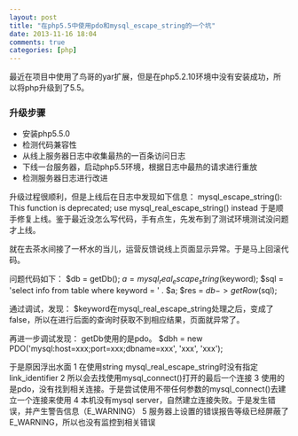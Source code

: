 ```yaml
---
layout: post
title: "在php5.5中使用pdo和mysql_escape_string的一个坑"
date: 2013-11-16 18:04
comments: true
categories: [php]
---
```

最近在项目中使用了鸟哥的yar扩展，但是在php5.2.10环境中没有安装成功，所以将php升级到了5.5。
### 升级步骤 ###
* 安装php5.5.0
* 检测代码兼容性
* 从线上服务器日志中收集最热的一百条访问日志
* 下线一台服务器，启动php5.5环境，根据日志中最热的请求进行重放
* 检测服务器日志进行改进

升级过程很顺利，但是上线后在日志中发现如下信息：
    mysql_escape_string(): This function is deprecated; use mysql_real_escape_string() instead
于是顺手修复上线。鉴于最近没怎么写代码，手有点生，先发布到了测试环境测试没问题才上线。

就在去茶水间接了一杯水的当儿，运营反馈说线上页面显示异常。于是马上回滚代码。

问题代码如下：
    $db = getDb();
    $a = mysql_real_escape_string($keyword);
    $sql = 'select info from table where keyword = ' . $a;
    $res = $db->getRow($sql);

通过调试，发现：
    $keyword在mysql_real_escape_string处理之后，变成了false，所以在进行后面的查询时获取不到相应结果，页面就异常了。

再进一步调试发现：
    getDb使用的是pdo。
    $dbh = new PDO('mysql:host=xxx;port=xxx;dbname=xxx', 'xxx', 'xxx');

于是原因浮出水面
    1 在使用string mysql_real_escape_string时没有指定link_identifier
    2 所以会去找使用mysql_connect()打开的最后一个连接
    3 使用的是pdo，没有找到相关连接。于是尝试使用不带任何参数的mysql_connect()去建立一个连接来使用
    4 本机没有mysql server，自然建立连接失败。于是发生错误，并产生警告信息（E_WARNING）
    5 服务器上设置的错误报告等级已经屏蔽了E_WARNING，所以也没有监控到相关错误
